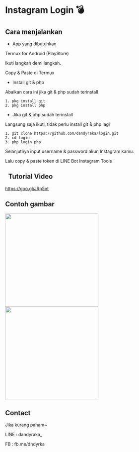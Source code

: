 # Instagram Login :bomb:

Cara menjalankan
--
- App yang dibutuhkan

Termux for Android (PlayStore)

Ikuti langkah demi langkah.

Copy & Paste di Termux

- Install git & php

Abaikan cara ini jika git & php sudah terinstall
```
1. pkg install git
2. pkg install php
```

- Jika git & php sudah terinstall

Langsung saja ikuti, tidak perlu install git & php lagi
```
1. git clone https://github.com/dandyraka/login.git
2. cd login
3. php login.php
```
Selanjutnya input username & password akun Instagram kamu.

Lalu copy & paste token di LINE Bot Instagram Tools

 
Tutorial Video
--
https://goo.gl/JRp5nt

Contoh gambar
--
<img src="https://raw.githubusercontent.com/dandyraka/login/master/IMG_20171219_222638.jpg" width="300">

<img src="https://raw.githubusercontent.com/dandyraka/login/master/IMG_20171219_223014.jpg" width="300">

Contact
--
Jika kurang paham~

LINE : dandyraka_

FB : fb.me/dndyrka
